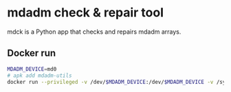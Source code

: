 # mdadm check & repair tool

mdck is a Python app that checks and repairs mdadm arrays.

## Docker run

```bash
MDADM_DEVICE=md0
# apk add mdadm-utils
docker run --privileged -v /dev/$MDADM_DEVICE:/dev/$MDADM_DEVICE -v /sys/block/$MDADM_DEVICE/md:/sys/block/$MDADM_DEVICE/md
```
